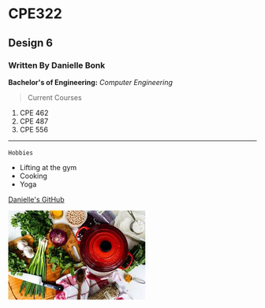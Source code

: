# CPE322
## Design 6
### Written By Danielle Bonk

**Bachelor's of Engineering:**
*Computer Engineering*

> Current Courses
1. CPE 462
2. CPE 487
3. CPE 556
---
`Hobbies`
- Lifting at the gym
- Cooking
- Yoga

[Danielle's GitHub](https://github.com/daniellebonk04/CPE322/tree/main)

![cooking](cooking.jpg)
